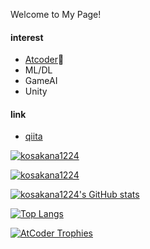Welcome to My Page!
#### interest
- [Atcoder](https://atcoder.jp/users/kosakana1224)🐢
- ML/DL
- GameAI
- Unity

#### link
- [qiita](https://qiita.com/kosakana1224)

<a href="https://github.com/kosakana1224/kosakana1224/">
    <img src="https://komarev.com/ghpvc/?username=kosakana1224" alt="kosakana1224" />
</a>

[![kosakana1224](https://img.shields.io/endpoint?url=https%3A%2F%2Fatcoder-badges.now.sh%2Fapi%2Fatcoder%2Fjson%2Fkosakana1224)](https://atcoder.jp/users/kosakana1224)


[![kosakana1224's GitHub stats](https://github-readme-stats.vercel.app/api?username=kosakana1224&count_private=true&show_icons=true&theme=dracula)](https://github.com/kosakana1224/github-readme-stats)

[![Top Langs](https://github-readme-stats.vercel.app/api/top-langs/?username=kosakana1224&theme=vue-dark&show_icons=true&layout=compact)](https://github.com/kosakana1224/github-readme-stats)

[![AtCoder Trophies](https://atcoder-trophies.vercel.app/api/v1/atcoder?username=kosakana1224&theme=radical)](https://github.com/KATO-Hiro/AtCoderTrophies)
